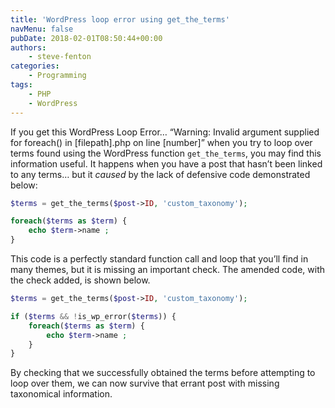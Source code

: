 ```yaml
---
title: 'WordPress loop error using get_the_terms'
navMenu: false
pubDate: 2018-02-01T08:50:44+00:00
authors:
    - steve-fenton
categories:
    - Programming
tags:
    - PHP
    - WordPress
---
```


If you get this WordPress Loop Error… “Warning: Invalid argument supplied for foreach() in \[filepath\].php on line \[number\]” when you try to loop over terms found using the WordPress function `get_the_terms`, you may find this information useful. It happens when you have a post that hasn’t been linked to any terms… but it *caused* by the lack of defensive code demonstrated below:

```php
$terms = get_the_terms($post->ID, 'custom_taxonomy');

foreach($terms as $term) {
    echo $term->name ;
}
```

This code is a perfectly standard function call and loop that you’ll find in many themes, but it is missing an important check. The amended code, with the check added, is shown below.

```php
$terms = get_the_terms($post->ID, 'custom_taxonomy');

if ($terms && !is_wp_error($terms)) {
    foreach($terms as $term) {
        echo $term->name ;
    }
}
```

By checking that we successfully obtained the terms before attempting to loop over them, we can now survive that errant post with missing taxonomical information.